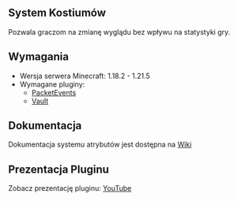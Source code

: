 ## System Kostiumów

Pozwala graczom na zmianę wyglądu bez wpływu na statystyki gry.

## Wymagania
- Wersja serwera Minecraft: 1.18.2 - 1.21.5
- Wymagane pluginy:
  - [PacketEvents](https://github.com/retrooper/packetevents)
  - [Vault](https://github.com/MilkBowl/Vault)


## Dokumentacja

Dokumentacja systemu atrybutów jest dostępna na [Wiki](https://github.com/keffciu/Costumes/wiki/Atrybuty)

## Prezentacja Pluginu
Zobacz prezentację pluginu: [YouTube](https://youtu.be/2yoaWT43J54)
